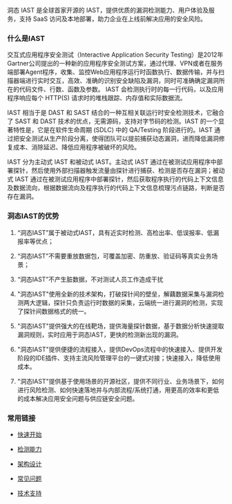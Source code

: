 洞态 IAST 是全球首家开源的 IAST，提供优质的漏洞检测能力、用户体验及服务，支持 SaaS 访问及本地部署，助力企业在上线前解决应用的安全风险。

### 什么是IAST

交互式应用程序安全测试（Interactive Application Security Testing）是2012年Gartner公司提出的一种新的应用程序安全测试方案，通过代理、VPN或者在服务端部署Agent程序，收集、监控Web应用程序运行时函数执行、数据传输，并与扫描器端进行实时交互，高效、准确的识别安全缺陷及漏洞，同时可准确确定漏洞所在的代码文件、行数、函数及参数。 IAST 会检测执行时的每一行代码，以及应用程序响应每个 HTTP(S) 请求时的堆栈跟踪、内存值和实际数据流。

IAST 相当于是 DAST 和 SAST 结合的一种互相关联运行时安全检测技术，它融合了 SAST 和 DAST 技术的优点，无需源码，支持对字节码的检测。IAST 的一个显著特性是，它是在软件生命周期 (SDLC) 中的 QA/Testing 阶段进行的。IAST 通过把安全测试从生产阶段分离，使得团队可以提前捕获动态漏洞，进而降低漏洞修复成本、消除延迟、降低应用程序被破坏的风险。

IAST 分为主动式 IAST 和被动式 IAST。主动式 IAST 通过在被测试应用程序中部署探针，然后使用外部扫描器触发流量由探针进行捕获、检测是否存在漏洞；被动式 IAST 通过在被测试应用程序中部署探针，然后获取程序执行的代码上下文信息及数据流向，根据数据流向及程序执行的代码上下文信息梳理污点链路，判断是否存在漏洞。

### 洞态IAST的优势

1. “洞态IAST”属于被动式IAST，具有近实时检测、高检出率、低误报率、低漏报率等优点；

2. “洞态IAST”不需要重放数据包，可覆盖加密、防重放、验证码等真实业务场景；

3. “洞态IAST”不产生脏数据，不对测试人员工作造成干扰

4. "洞态IAST"使用全新的技术架构，打破探针间的壁垒，解藕数据采集与漏洞检测两大逻辑，探针只负责运行时数据的采集，云端统一进行漏洞的检测，实现了探针间数据格式的统一。

5. "洞态IAST"提供强大的在线靶场，提供海量探针数据，基于数据分析快速提取漏洞规则，实时应用于洞态IAST，更快的检测新出现的漏洞。

6. "洞态IAST"提供便捷的流程接入，提供DevOps流程中的快速接入、提供开发阶段的IDE插件、支持主流风险管理平台的一键式对接；快速接入，降低使用成本。

7. "洞态IAST"提供基于使用场景的开源社区，提供不同行业、业务场景下，如何进行风险检测、如何快速落地并与内部流程/系统打通，用更高的效率和更低的成本解决应用安全问题与供应链安全问题。

### 常用链接

- [快速开始](quickstart.md)

- [检测能力](detects.md)

- [架构设计](../deploy/intro.md)

- [常见问题](../qa.md)

- [技术支持](../aboutus/support.md)

